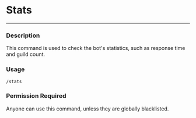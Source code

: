 # Stats
---
### Description
This command is used to check the bot's statistics, such as response time and guild count.
### Usage
```
/stats
```

### Permission Required
Anyone can use this command, unless they are globally blacklisted.
